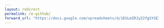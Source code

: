 ```yaml
---
layout: redirect
permalink: /e-github/
forward_url: "https://docs.google.com/spreadsheets/d/1EULmZRJyZ2fgSYSEIAem6YzmX-C96CgqvdOZfmOWycg/edit?usp=sharing"
---
```

